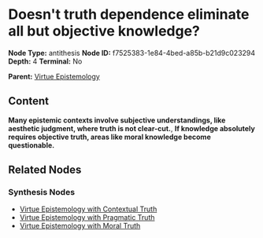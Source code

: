 # Doesn't truth dependence eliminate all but objective knowledge?

**Node Type:** antithesis
**Node ID:** f7525383-1e84-4bed-a85b-b21d9c023294
**Depth:** 4
**Terminal:** No

**Parent:** [Virtue Epistemology](virtue-epistemology-synthesis-7b020d69-e86c-4087-b733-fe2b6f427ba6.md)

## Content

**Many epistemic contexts involve subjective understandings, like aesthetic judgment, where truth is not clear-cut.**, **If knowledge absolutely requires objective truth, areas like moral knowledge become questionable.**

## Related Nodes

### Synthesis Nodes

- [Virtue Epistemology with Contextual Truth](virtue-epistemology-with-contextual-truth-synthesis-4b8e11df-1e5a-4bde-a94e-958563da2920.md)
- [Virtue Epistemology with Pragmatic Truth](virtue-epistemology-with-pragmatic-truth-synthesis-ffd94562-281f-4fba-8833-31deace279a4.md)
- [Virtue Epistemology with Moral Truth](virtue-epistemology-with-moral-truth-synthesis-9b9745a7-53ac-4452-a665-932881f1abf4.md)
